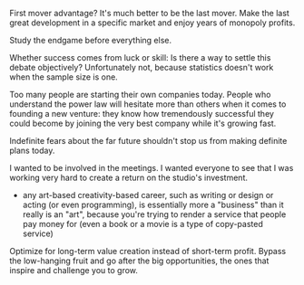 
First mover advantage? It's much better to be the last mover. Make the last great development in a specific market and enjoy years of monopoly profits.

Study the endgame before everything else.

Whether success comes from luck or skill: Is there a way to settle this debate objectively? Unfortunately not, because statistics doesn't work when the sample size is one.

Too many people are starting their own companies today. People who understand the power law will hesitate more than others when it comes to founding a new venture: they know how tremendously successful they could become by joining the very best company while it's growing fast.

Indefinite fears about the far future shouldn't stop us from making definite plans today.

I wanted to be involved in the meetings. I wanted everyone to see that I
was working very hard to create a return on the studio's investment.
- any art-based creativity-based career, such as writing or design or acting (or even programming), is essentially more a "business" than it really is an "art", because you're trying to render a service that people pay money for (even a book or a movie is a type of copy-pasted service)

Optimize for long-term value creation instead of short-term profit.
Bypass the low-hanging fruit and go after the big opportunities, the
ones that inspire and challenge you to grow.
